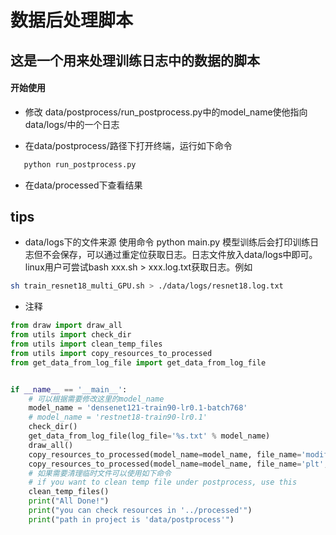 # 数据后处理脚本
## 这是一个用来处理训练日志中的数据的脚本
#### 开始使用
 - 修改 data/postprocess/run_postprocess.py中的model_name使他指向data/logs/中的一个日志

 - 在data/postprocess/路径下打开终端，运行如下命令

```bash
   python run_postprocess.py
```

 -  在data/processed下查看结果

## tips
 - data/logs下的文件来源
    使用命令 python main.py 模型训练后会打印训练日志但不会保存，可以通过重定位获取日志。日志文件放入data/logs中即可。linux用户可尝试bash xxx.sh > xxx.log.txt获取日志。例如

```bash
sh train_resnet18_multi_GPU.sh > ./data/logs/resnet18.log.txt
```

 - 注释

```python
from draw import draw_all
from utils import check_dir
from utils import clean_temp_files
from utils import copy_resources_to_processed
from get_data_from_log_file import get_data_from_log_file


if __name__ == '__main__':
    # 可以根据需要修改这里的model_name
    model_name = 'densenet121-train90-lr0.1-batch768'
    # model_name = 'restnet18-train90-lr0.1'
    check_dir()
    get_data_from_log_file(log_file='%s.txt' % model_name)
    draw_all()
    copy_resources_to_processed(model_name=model_name, file_name='modified', replace=True)
    copy_resources_to_processed(model_name=model_name, file_name='plt', replace=True)
    # 如果需要清理临时文件可以使用如下命令
    # if you want to clean temp file under postprocess, use this
    clean_temp_files()
    print("All Done!")
    print("you can check resources in '../processed'")
    print("path in project is 'data/postprocess'")


```



